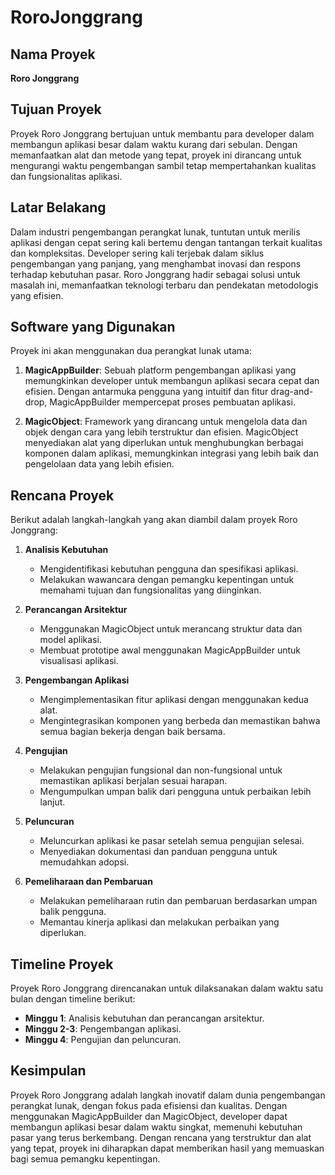 # RoroJonggrang

## Nama Proyek
**Roro Jonggrang**

## Tujuan Proyek
Proyek Roro Jonggrang bertujuan untuk membantu para developer dalam membangun aplikasi besar dalam waktu kurang dari sebulan. Dengan memanfaatkan alat dan metode yang tepat, proyek ini dirancang untuk mengurangi waktu pengembangan sambil tetap mempertahankan kualitas dan fungsionalitas aplikasi.

## Latar Belakang
Dalam industri pengembangan perangkat lunak, tuntutan untuk merilis aplikasi dengan cepat sering kali bertemu dengan tantangan terkait kualitas dan kompleksitas. Developer sering kali terjebak dalam siklus pengembangan yang panjang, yang menghambat inovasi dan respons terhadap kebutuhan pasar. Roro Jonggrang hadir sebagai solusi untuk masalah ini, memanfaatkan teknologi terbaru dan pendekatan metodologis yang efisien.

## Software yang Digunakan
Proyek ini akan menggunakan dua perangkat lunak utama:

1. **MagicAppBuilder**: Sebuah platform pengembangan aplikasi yang memungkinkan developer untuk membangun aplikasi secara cepat dan efisien. Dengan antarmuka pengguna yang intuitif dan fitur drag-and-drop, MagicAppBuilder mempercepat proses pembuatan aplikasi.

2. **MagicObject**: Framework yang dirancang untuk mengelola data dan objek dengan cara yang lebih terstruktur dan efisien. MagicObject menyediakan alat yang diperlukan untuk menghubungkan berbagai komponen dalam aplikasi, memungkinkan integrasi yang lebih baik dan pengelolaan data yang lebih efisien.

## Rencana Proyek
Berikut adalah langkah-langkah yang akan diambil dalam proyek Roro Jonggrang:

1. **Analisis Kebutuhan**
   - Mengidentifikasi kebutuhan pengguna dan spesifikasi aplikasi.
   - Melakukan wawancara dengan pemangku kepentingan untuk memahami tujuan dan fungsionalitas yang diinginkan.

2. **Perancangan Arsitektur**
   - Menggunakan MagicObject untuk merancang struktur data dan model aplikasi.
   - Membuat prototipe awal menggunakan MagicAppBuilder untuk visualisasi aplikasi.

3. **Pengembangan Aplikasi**
   - Mengimplementasikan fitur aplikasi dengan menggunakan kedua alat.
   - Mengintegrasikan komponen yang berbeda dan memastikan bahwa semua bagian bekerja dengan baik bersama.

4. **Pengujian**
   - Melakukan pengujian fungsional dan non-fungsional untuk memastikan aplikasi berjalan sesuai harapan.
   - Mengumpulkan umpan balik dari pengguna untuk perbaikan lebih lanjut.

5. **Peluncuran**
   - Meluncurkan aplikasi ke pasar setelah semua pengujian selesai.
   - Menyediakan dokumentasi dan panduan pengguna untuk memudahkan adopsi.

6. **Pemeliharaan dan Pembaruan**
   - Melakukan pemeliharaan rutin dan pembaruan berdasarkan umpan balik pengguna.
   - Memantau kinerja aplikasi dan melakukan perbaikan yang diperlukan.

## Timeline Proyek
Proyek Roro Jonggrang direncanakan untuk dilaksanakan dalam waktu satu bulan dengan timeline berikut:

- **Minggu 1**: Analisis kebutuhan dan perancangan arsitektur.
- **Minggu 2-3**: Pengembangan aplikasi.
- **Minggu 4**: Pengujian dan peluncuran.

## Kesimpulan
Proyek Roro Jonggrang adalah langkah inovatif dalam dunia pengembangan perangkat lunak, dengan fokus pada efisiensi dan kualitas. Dengan menggunakan MagicAppBuilder dan MagicObject, developer dapat membangun aplikasi besar dalam waktu singkat, memenuhi kebutuhan pasar yang terus berkembang. Dengan rencana yang terstruktur dan alat yang tepat, proyek ini diharapkan dapat memberikan hasil yang memuaskan bagi semua pemangku kepentingan.

